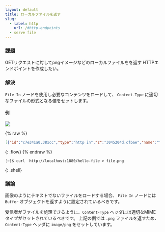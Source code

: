 ```yaml
---
layout: default
title: ローカルファイルを返す
slug:
  - label: http
    url: /#http-endpoints
  - serve file
---
```


### 課題

GETリクエストに対してpngイメージなどのローカルファイルをを返す
HTTPエンドポイントを作成したい。

### 解決

<code class="node">File In</code> ノードを使用し必要なコンテンツをロードして、
`Content-Type` に適切なファイルの形式となる値をセットします。

#### 例

![](/images/http/serve-a-local-file.png)

{% raw %}
~~~json
[{"id":"c7e341a0.381cc","type":"http in","z":"3045204d.cfbae","name":"","url":"/hello-file","method":"get","swaggerDoc":"","x":110,"y":720,"wires":[["2fb1c354.d04e3c"]]},{"id":"2fb1c354.d04e3c","type":"file in","z":"3045204d.cfbae","name":"","filename":"/tmp/node-red.png","format":"","x":290,"y":720,"wires":[["c9e28681.361d78"]]},{"id":"c9e28681.361d78","type":"change","z":"3045204d.cfbae","name":"Set Headers","rules":[{"t":"set","p":"headers","pt":"msg","to":"{}","tot":"json"},{"t":"set","p":"headers.content-type","pt":"msg","to":"image/png","tot":"str"}],"action":"","property":"","from":"","to":"","reg":false,"x":470,"y":720,"wires":[["88974243.7768c"]]},{"id":"88974243.7768c","type":"http response","z":"3045204d.cfbae","name":"","x":610,"y":720,"wires":[]}]
~~~
{: .flow}
{% endraw %}

~~~text
[~]$ curl  http://localhost:1880/hello-file > file.png
~~~
{: .shell}

### 議論

画像のようにテキストでないファイルをロードする場合、
<code class="node">File In</code> ノードには `Buffer` オブジェクトを返すように設定されているべきです。

受信者がファイルを処理できるように、`Content-Type` ヘッダには適切なMIMEタイプがセットされているべきです。
上記の例では `.png` ファイルを返すため、`Content-Type` ヘッダに `image/png` をセットしています。
